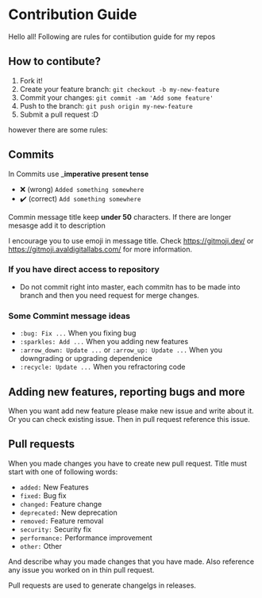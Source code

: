 #  Contribution Guide

Hello all! Following are rules for contiibution guide for my repos

## How to contibute?

1. Fork it!
2. Create your feature branch: `git checkout -b my-new-feature`
3. Commit your changes: `git commit -am 'Add some feature'`
4. Push to the branch: `git push origin my-new-feature`
5. Submit a pull request :D

however there are some rules:

## Commits

In Commits use ___imperative present tense__

- :x: (wrong) `Added something somewhere`
- ✔️ (correct) `Add something somewhere`

Commin message title keep __under 50__ characters. If there are longer mesasge add it to description

I encourage you to use emoji in message title. Check https://gitmoji.dev/ or https://gitmoji.avaldigitallabs.com/ for more information.

### If you have direct access to repository

- Do not commit right into master, each commitn has to be made into branch and then you need request for merge changes.

### Some Commint message ideas

- `:bug: Fix ...` When you fixing bug
- `:sparkles: Add ...` When you adding new features
- `:arrow_down: Update ...` or `:arrow_up: Update ...` When you downgrading or upgrading dependenice
- `:recycle: Update ...` When you refractoring code

## Adding new features, reporting bugs and more

When you want add new feature please make new issue and write about it. Or you can check existing issue. Then in pull request reference this issue.

## Pull requests

When you made changes you have to create new pull request. Title must start with one of following words:

- `added:` New Features
- `fixed:` Bug fix
- `changed:` Feature change
- `deprecated:` New deprecation
- `removed:` Feature removal
- `security:` Security fix
- `performance:` Performance improvement
- `other:` Other

And describe whay you made changes that you have made. Also reference any issue you worked on in thin pull request.

Pull requests are used to generate changelgs in releases.
